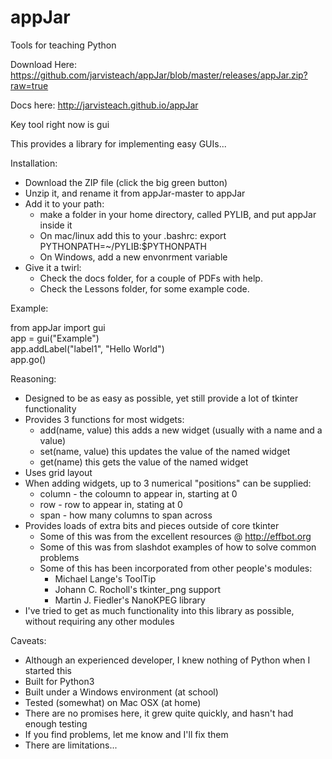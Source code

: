 # appJar
Tools for teaching Python

Download Here: https://github.com/jarvisteach/appJar/blob/master/releases/appJar.zip?raw=true

Docs here: http://jarvisteach.github.io/appJar  

Key tool right now is gui

This provides a library for implementing easy GUIs...

Installation:
 - Download the ZIP file (click the big green button)
 - Unzip it, and rename it from appJar-master to appJar
 - Add it to your path:
   - make a folder in your home directory, called PYLIB, and put appJar inside it
   - On mac/linux add this to your .bashrc: export PYTHONPATH=~/PYLIB:$PYTHONPATH
   - On Windows, add a new envonrment variable
 - Give it a twirl:
   - Check the docs folder, for a couple of PDFs with help.
   - Check the Lessons folder, for some example code.

Example:

  from appJar import gui  
  app = gui("Example")  
  app.addLabel("label1", "Hello World")  
  app.go()  

Reasoning:
 - Designed to be as easy as possible, yet still provide a lot of tkinter functionality
 - Provides 3 functions for most widgets:
   - add(name, value) this adds a new widget (usually with a name and a value)
   - set(name, value) this updates the value of the named widget
   - get(name) this gets the value of the named widget
 - Uses grid layout
 - When adding widgets, up to 3 numerical "positions" can be supplied:
   - column - the coloumn to appear in, starting at 0
   - row - row to appear in, stating at 0
   - span - how many columns to span across
 - Provides loads of extra bits and pieces outside of core tkinter
   - Some of this was from the excellent resources @ http://effbot.org
   - Some of this was from slashdot examples of how to solve common problems
   - Some of this has been incorporated from other people's modules:
     - Michael Lange's ToolTip
     - Johann C. Rocholl's tkinter_png support
     - Martin J. Fiedler's NanoKPEG library
 - I've tried to get as much functionality into this library as possible, without requiring any other modules

Caveats:
 - Although an experienced developer, I knew nothing of Python when I started this
 - Built for Python3
 - Built under a Windows environment (at school)
 - Tested (somewhat) on Mac OSX (at home)
 - There are no promises here, it grew quite quickly, and hasn't had enough testing
 - If you find problems, let me know and I'll fix them
 - There are limitations...
